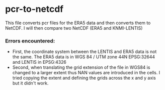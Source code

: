 # pcr-to-netcdf
 This file converts pcr files for the ERA5 data and then converts them to NetCDF. I will then compare two NetCDF (ERA5 and KNMI-LENTIS)








### Errors encountered:
* First, the coordinate system between the LENTIS and ERA5 data is not the same. The ERA5 data is in WGS 84 / UTM zone 44N EPSG:32644 and LENTIS in EPSG:4326
* Second, when translating the grid extension of the file in WGS84 is changed to a larger extent thus NAN values are introduced in the cells. I tried copying the extent and defining the grids across the x and y axis but it didn't work. 
